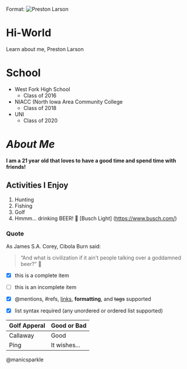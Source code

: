 Format: ![Preston Larson](/images1/me1.jpg)
# Hi-World
Learn about me, Preston Larson
# School
* West Fork High School
  * Class of 2016
* NIACC (North Iowa Area Community College
  * Class of 2018
* UNI
  * Class of 2020
# *About Me*
**I am a 21 year old that loves to have a good time and spend time with friends!**
## Activities I Enjoy
1. Hunting
2. Fishing
3. Golf
4. Hmmm... drinking BEER! :beer:
[Busch Light] (https://www.busch.com/)

### Quote
As James S.A. Corey, Cibola Burn said:
>“And what is civilization if it ain't people talking over a goddamned beer?” :beers:


- [x] this is a complete item 
- [ ] this is an incomplete item 
- [x] @mentions, #refs, [links](), **formatting**, and <del>tags</del> supported 
- [x] list syntax required (any unordered or ordered list supported)


Golf Apperal| Good or Bad
------------| ------------
Callaway    | Good
Ping        | It wishes...






@manicsparkle
